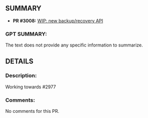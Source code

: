 ## SUMMARY
- **PR #3008:** [WIP: new backup/recovery API](https://github.com/fedimint/fedimint/pull/3008)

### GPT SUMMARY:
The text does not provide any specific information to summarize.

## DETAILS
### Description:
Working towards #2977

### Comments:
No comments for this PR.

